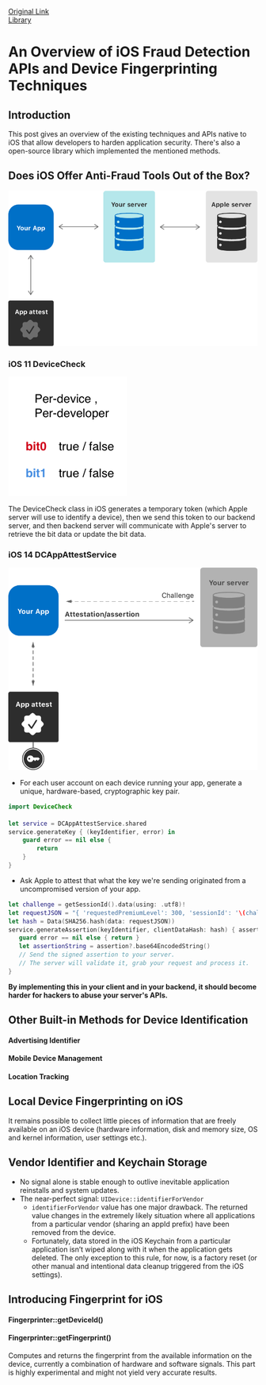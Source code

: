 [Original Link](https://fingerprint.com/blog/local-device-fingerprint-ios/)
\
[Library](https://github.com/fingerprintjs/fingerprintjs-ios/)

# An Overview of iOS Fraud Detection APIs and Device Fingerprinting Techniques
## Introduction
This post gives an overview of the existing techniques and APIs native to iOS that allow developers to harden application security. There's also a open-source library which implemented the mentioned methods.


## Does iOS Offer Anti-Fraud Tools Out of the Box?
![](resources/antifraud01.png)

### iOS 11 DeviceCheck
![](resources/antifraud02.png)

The DeviceCheck class in iOS generates a temporary token (which Apple server will use to identify a device), then we send this token to our backend server, and then backend server will communicate with Apple's server to retrieve the bit data or update the bit data.

### iOS 14 DCAppAttestService
![](resources/antifraud03.png)

* For each user account on each device running your app, generate a unique, hardware-based, cryptographic key pair.

```swift
import DeviceCheck

let service = DCAppAttestService.shared
service.generateKey { (keyIdentifier, error) in
    guard error == nil else {
        return
    }
}
```

* Ask Apple to attest that what the key we're sending originated from a uncompromised version of your app. 

 ```swift
 let challenge = getSessionId().data(using: .utf8)!
let requestJSON = "{ 'requestedPremiumLevel': 300, 'sessionId': '\(challenge)' }".data(using: .utf8)!
let hash = Data(SHA256.hash(data: requestJSON))
service.generateAssertion(keyIdentifier, clientDataHash: hash) { assertion, error in
    guard error == nil else { return }
    let assertionString = assertion?.base64EncodedString()
    // Send the signed assertion to your server.
    // The server will validate it, grab your request and process it.
}
```
<strong>By implementing this in your client and in your backend, it should become harder for hackers to abuse your server's APIs.</strong> 


## Other Built-in Methods for Device Identification
#### Advertising Identifier
#### Mobile Device Management
#### Location Tracking

## Local Device Fingerprinting on iOS
 It remains possible to collect little pieces of information that are freely available on an iOS device (hardware information, disk and memory size, OS and kernel information, user settings etc.).
 
## Vendor Identifier and Keychain Storage
* No signal alone is stable enough to outlive inevitable application reinstalls and system updates. 
* The near-perfect signal: `UIDevice::identifierForVendor`
    - `identifierForVendor` value has one major drawback. The returned value changes in the extremely likely situation where all applications from a particular vendor (sharing an appId prefix) have been removed from the device.
    - Fortunately, data stored in the iOS Keychain from a particular application isn’t wiped along with it when the application gets deleted. The only exception to this rule, for now, is a factory reset (or other manual and intentional data cleanup triggered from the iOS settings).
        
## Introducing Fingerprint for iOS
#### Fingerprinter::getDeviceId()
#### Fingerprinter::getFingerprint()
Computes and returns the fingerprint from the available information on the device, currently a combination of hardware and software signals. This part is highly experimental and might not yield very accurate results.    
